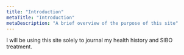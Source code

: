 ```yaml
---
title: "Introduction"
metaTitle: "Introduction"
metaDescription: "A brief overview of the purpose of this site"
---
```


I will be using this site solely to journal my health history and SIBO treatment.